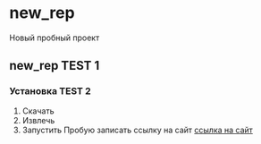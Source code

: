 # new_rep
Новый пробный проект
## new_rep TEST 1 ##
### Установка TEST 2 ###
1. Скачать
2. Извлечь
3. Запустить
Пробую записать ссылку на сайт [ссылка на сайт](https://ya.ru/)
